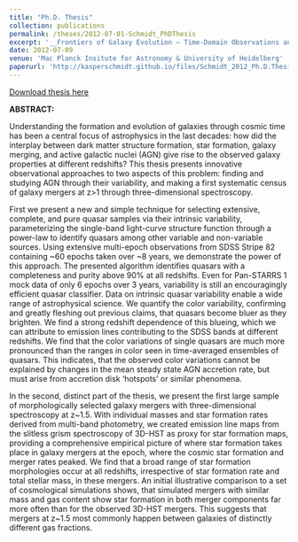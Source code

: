 ```yaml
---
title: "Ph.D. Thesis"
collection: publications
permalink: /theses/2012-07-01-Schmidt_PhDThesis
excerpt: '__Frontiers of Galaxy Evolution – Time-Domain Observations and 3D Spectroscopy__ Kasper B. Schmidt (2012)'
date: 2012-07-09
venue: 'Mac Planck Insitute for Astronomy & University of Heidelberg'
paperurl: 'http://kasperschmidt.github.io/files/Schmidt_2012_Ph.D.Thesis.pdf'
---
```


[Download thesis here](http://kasperschmidt.github.io/files/Schmidt_2012_Ph.D.Thesis.pdf)

__ABSTRACT:__

Understanding the formation and evolution of galaxies through cosmic time has been a central focus of astrophysics in the last decades: how did the interplay between dark matter structure formation, star formation, galaxy merging, and active galactic nuclei (AGN) give rise to the observed galaxy properties at different redshifts? This thesis presents innovative observational approaches to two aspects of this problem: finding and studying AGN through their variability, and making a first systematic census of galaxy mergers at z>1 through three-dimensional spectroscopy.First we present a new and simple technique for selecting extensive, complete, and pure quasar samples via their intrinsic variability, parameterizing the single-band light-curve structure function through a power-law to identify quasars among other variable and non-variable sources. Using extensive multi-epoch observations from SDSS Stripe 82 containing ~60 epochs taken over ~8 years, we demonstrate the power of this approach. The presented algorithm identifies quasars with a completeness and purity above 90% at all redshifts. Even for Pan-STARRS 1 mock data of only 6 epochs over 3 years, variability is still an encouragingly efficient quasar classifier. Data on intrinsic quasar variability enable a wide range of astrophysical science. We quantify the color variability, confirming and greatly fleshing out previous claims, that quasars become bluer as they brighten. We find a strong redshift dependence of this blueing, which we can attribute to emission lines contributing to the SDSS bands at different redshifts. We find that the color variations of single quasars are much more pronounced than the ranges in color seen in time-averaged ensembles of quasars. This indicates, that the observed color variations cannot be explained by changes in the mean steady state AGN accretion rate, but must arise from accretion disk ‘hotspots’ or similar phenomena.In the second, distinct part of the thesis, we present the first large sample of morphologically selected galaxy mergers with three-dimensional spectroscopy at z~1.5. With individual masses and star formation rates derived from multi-band photometry, we created emission line maps from the slitless grism spectroscopy of 3D-HST as proxy for star formation maps, providing a comprehensive empirical picture of where star formation takes place in galaxy mergers at the epoch, where the cosmic star formation and merger rates peaked. We find that a broad range of star formation morphologies occur at all redshifts, irrespective of star formation rate and total stellar mass, in these mergers. An initial illustrative comparison to a set of cosmological simulations shows, that simulated mergers with similar mass and gas content show star formation in both merger components far more often than for the observed 3D-HST mergers. This suggests that mergers at z~1.5 most commonly happen between galaxies of distinctly different gas fractions.
